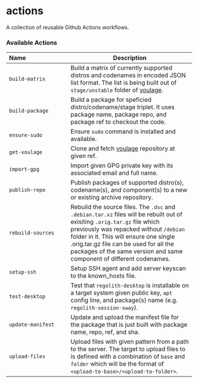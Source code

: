 # actions

A collection of reusable Github Actions workflows.

### Available Actions

<!-- AUTO_GENERATE_START -->
| Name⠀⠀⠀⠀⠀⠀⠀⠀⠀| Description |
|----------------|-------------|
| `build-matrix` | Build a matrix of currently supported distros and codenames in encoded JSON list format. The list is being built out of `stage/unstable` folder of [voulage](https://github.com/regolith-linux/voulage/).  |
| `build-package` | Build a package for speficied distro/codename/stage triplet. It uses package name, package repo, and package ref to checkout the code.  |
| `ensure-sudo` | Ensure `sudo` command is installed and available.  |
| `get-voulage` | Clone and fetch [voulage](https://github.com/regolith-linux/voulage/) repository at given ref.  |
| `import-gpg` | Import given GPG private key with its associated email and full name.  |
| `publish-repo` | Publish packages of supported distro(s), codename(s), and component(s) to a new or existing archive repository.  |
| `rebuild-sources` | Rebuild the source files.  The `.dsc` and `.debian.tar.xz` files will be rebuilt out of exisiting `.orig.tar.gz` file which previously was repacked without `/debian` folder in it.  This will ensure one single .orig.tar.gz file can be used for all the packages of the same version and same component of different codenames.  |
| `setup-ssh` | Setup SSH agent and add server keyscan to the known_hosts file.  |
| `test-desktop` | Test that `regolith-desktop` is installable on a target system given public key, `apt` config line, and package(s) name (e.g. `regolith-session-sway`).  |
| `update-manifest` | Update and upload the manifest file for the package that is just built with package name, repo, ref, and sha.  |
| `upload-files` | Upload files with given pattern from a path to the server. The target to upload files to is defined with a combination of `base` and `folder` which will be the format of `<upload-to-base>/<upload-to-folder>`.  |
<!-- AUTO_GENERATE_END -->
